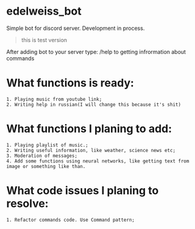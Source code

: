 # edelweiss_bot

Simple bot for discord server. Development in process.
> this is test version

After adding bot to your server type: /help to getting infrormation about commands

# What functions is ready:
	1. Playing music from youtube link;
	2. Writing help in russian(I will change this because it's shit)
	
# What functions I planing to add:
	1. Playing playlist of music.;
	2. Writing useful information, like weather, science news etc;
	3. Moderation of messages;
	4. Add some functions using neural networks, like getting text from image or something like than.
	
# What code issues I planing to resolve:
	1. Refactor commands code. Use Command pattern;
